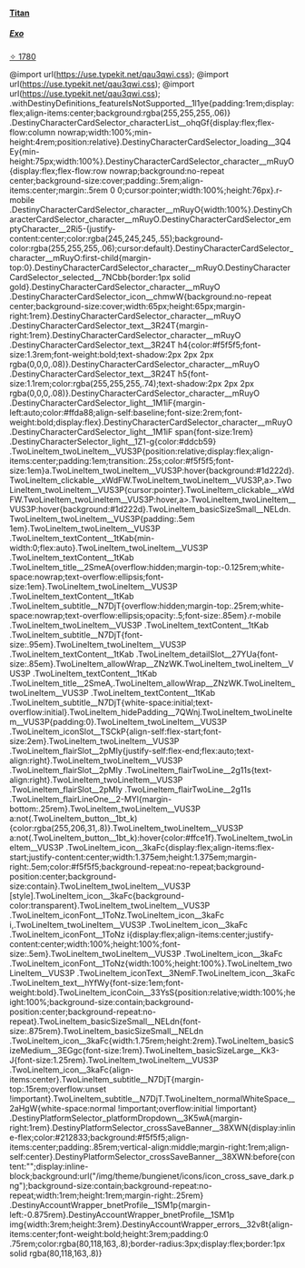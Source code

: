 
<a href="https://www.bungie.net/en/Gear/1/4611686018475476695/2305843009637194407" class="ProfileCharacterSelector_character__3RUxf" data-component="a" data-legacy="true" style="background-image: url(&quot;/common/destiny2_content/icons/9502a410cf2cf83955caf5d9dce2aaab.jpg&quot;);"><div class="ProfileCharacterSelector_icon__29Sq5" style="background-image: url(&quot;/common/destiny2_content/icons/4488a7441ee467be05162d9a129b0054.png&quot;);"></div><div class="ProfileCharacterSelector_text__19PjR"><h4>Titan</h4><h5>Exo</h5></div><span class="ProfileCharacterSelector_light__3vNoV">✧ 1780</span></a>

@import url(https://use.typekit.net/qau3qwi.css);
@import url(https://use.typekit.net/qau3qwi.css);
@import url(https://use.typekit.net/qau3qwi.css);
.withDestinyDefinitions_featureIsNotSupported__1l1ye{padding:1rem;display:flex;align-items:center;background:rgba(255,255,255,.06)}
.DestinyCharacterCardSelector_characterList__ohqGf{display:flex;flex-flow:column nowrap;width:100%;min-height:4rem;position:relative}.DestinyCharacterCardSelector_loading__3Q4Ey{min-height:75px;width:100%}.DestinyCharacterCardSelector_character__mRuyO{display:flex;flex-flow:row nowrap;background:no-repeat center;background-size:cover;padding:.5rem;align-items:center;margin:.5rem 0 0;cursor:pointer;width:100%;height:76px}.r-mobile .DestinyCharacterCardSelector_character__mRuyO{width:100%}.DestinyCharacterCardSelector_character__mRuyO.DestinyCharacterCardSelector_emptyCharacter__2Ri5-{justify-content:center;color:rgba(245,245,245,.55);background-color:rgba(255,255,255,.06);cursor:default}.DestinyCharacterCardSelector_character__mRuyO:first-child{margin-top:0}.DestinyCharacterCardSelector_character__mRuyO.DestinyCharacterCardSelector_selected__7NCbb{border:1px solid gold}.DestinyCharacterCardSelector_character__mRuyO .DestinyCharacterCardSelector_icon__chmwW{background:no-repeat center;background-size:cover;width:65px;height:65px;margin-right:1rem}.DestinyCharacterCardSelector_character__mRuyO .DestinyCharacterCardSelector_text__3R24T{margin-right:1rem}.DestinyCharacterCardSelector_character__mRuyO .DestinyCharacterCardSelector_text__3R24T h4{color:#f5f5f5;font-size:1.3rem;font-weight:bold;text-shadow:2px 2px 2px rgba(0,0,0,.08)}.DestinyCharacterCardSelector_character__mRuyO .DestinyCharacterCardSelector_text__3R24T h5{font-size:1.1rem;color:rgba(255,255,255,.74);text-shadow:2px 2px 2px rgba(0,0,0,.08)}.DestinyCharacterCardSelector_character__mRuyO .DestinyCharacterCardSelector_light__1M1iF{margin-left:auto;color:#ffda88;align-self:baseline;font-size:2rem;font-weight:bold;display:flex}.DestinyCharacterCardSelector_character__mRuyO .DestinyCharacterCardSelector_light__1M1iF span{font-size:1rem}
.DestinyCharacterSelector_light__1Z1-g{color:#ddcb59}
.TwoLineItem_twoLineItem__VUS3P{position:relative;display:flex;align-items:center;padding:1em;transition:.25s;color:#f5f5f5;font-size:1em}a.TwoLineItem_twoLineItem__VUS3P:hover{background:#1d222d}.TwoLineItem_clickable__xWdFW.TwoLineItem_twoLineItem__VUS3P,a>.TwoLineItem_twoLineItem__VUS3P{cursor:pointer}.TwoLineItem_clickable__xWdFW.TwoLineItem_twoLineItem__VUS3P:hover,a>.TwoLineItem_twoLineItem__VUS3P:hover{background:#1d222d}.TwoLineItem_basicSizeSmall__NELdn.TwoLineItem_twoLineItem__VUS3P{padding:.5em 1em}.TwoLineItem_twoLineItem__VUS3P .TwoLineItem_textContent__1tKab{min-width:0;flex:auto}.TwoLineItem_twoLineItem__VUS3P .TwoLineItem_textContent__1tKab .TwoLineItem_title__2SmeA{overflow:hidden;margin-top:-0.125rem;white-space:nowrap;text-overflow:ellipsis;font-size:1em}.TwoLineItem_twoLineItem__VUS3P .TwoLineItem_textContent__1tKab .TwoLineItem_subtitle__N7DjT{overflow:hidden;margin-top:.25rem;white-space:nowrap;text-overflow:ellipsis;opacity:.5;font-size:.85em}.r-mobile .TwoLineItem_twoLineItem__VUS3P .TwoLineItem_textContent__1tKab .TwoLineItem_subtitle__N7DjT{font-size:.95em}.TwoLineItem_twoLineItem__VUS3P .TwoLineItem_textContent__1tKab .TwoLineItem_detailSlot__27YUa{font-size:.85em}.TwoLineItem_allowWrap__ZNzWK.TwoLineItem_twoLineItem__VUS3P .TwoLineItem_textContent__1tKab .TwoLineItem_title__2SmeA,.TwoLineItem_allowWrap__ZNzWK.TwoLineItem_twoLineItem__VUS3P .TwoLineItem_textContent__1tKab .TwoLineItem_subtitle__N7DjT{white-space:initial;text-overflow:initial}.TwoLineItem_hidePadding__7QWnj.TwoLineItem_twoLineItem__VUS3P{padding:0}.TwoLineItem_twoLineItem__VUS3P .TwoLineItem_iconSlot__TSCkP{align-self:flex-start;font-size:2em}.TwoLineItem_twoLineItem__VUS3P .TwoLineItem_flairSlot__2pMIy{justify-self:flex-end;flex:auto;text-align:right}.TwoLineItem_twoLineItem__VUS3P .TwoLineItem_flairSlot__2pMIy .TwoLineItem_flairTwoLine__2g11s{text-align:right}.TwoLineItem_twoLineItem__VUS3P .TwoLineItem_flairSlot__2pMIy .TwoLineItem_flairTwoLine__2g11s .TwoLineItem_flairLineOne__2-MYl{margin-bottom:.25rem}.TwoLineItem_twoLineItem__VUS3P a:not(.TwoLineItem_button__1bt_k){color:rgba(255,206,31,.8)}.TwoLineItem_twoLineItem__VUS3P a:not(.TwoLineItem_button__1bt_k):hover{color:#ffce1f}.TwoLineItem_twoLineItem__VUS3P .TwoLineItem_icon__3kaFc{display:flex;align-items:flex-start;justify-content:center;width:1.375em;height:1.375em;margin-right:.5em;color:#f5f5f5;background-repeat:no-repeat;background-position:center;background-size:contain}.TwoLineItem_twoLineItem__VUS3P [style].TwoLineItem_icon__3kaFc{background-color:transparent}.TwoLineItem_twoLineItem__VUS3P .TwoLineItem_iconFont__1ToNz.TwoLineItem_icon__3kaFc i,.TwoLineItem_twoLineItem__VUS3P .TwoLineItem_icon__3kaFc .TwoLineItem_iconFont__1ToNz i{display:flex;align-items:center;justify-content:center;width:100%;height:100%;font-size:.5em}.TwoLineItem_twoLineItem__VUS3P .TwoLineItem_icon__3kaFc .TwoLineItem_iconFont__1ToNz{width:100%;height:100%}.TwoLineItem_twoLineItem__VUS3P .TwoLineItem_iconText__3NemF.TwoLineItem_icon__3kaFc .TwoLineItem_text__hYfWy{font-size:1em;font-weight:bold}.TwoLineItem_iconCoin__33YsS{position:relative;width:100%;height:100%;background-size:contain;background-position:center;background-repeat:no-repeat}.TwoLineItem_basicSizeSmall__NELdn{font-size:.875rem}.TwoLineItem_basicSizeSmall__NELdn .TwoLineItem_icon__3kaFc{width:1.75rem;height:2rem}.TwoLineItem_basicSizeMedium__3EGgc{font-size:1rem}.TwoLineItem_basicSizeLarge__Kk3-J{font-size:1.25rem}.TwoLineItem_twoLineItem__VUS3P .TwoLineItem_icon__3kaFc{align-items:center}.TwoLineItem_subtitle__N7DjT{margin-top:.15rem;overflow:unset !important}.TwoLineItem_subtitle__N7DjT.TwoLineItem_normalWhiteSpace__2aHgW{white-space:normal !important;overflow:initial !important}
.DestinyPlatformSelector_platformDropdown__3K5wA{margin-right:1rem}.DestinyPlatformSelector_crossSaveBanner__38XWN{display:inline-flex;color:#212833;background:#f5f5f5;align-items:center;padding:.85rem;vertical-align:middle;margin-right:1rem;align-self:center}.DestinyPlatformSelector_crossSaveBanner__38XWN:before{content:"";display:inline-block;background:url("/img/theme/bungienet/icons/icon_cross_save_dark.png");background-size:contain;background-repeat:no-repeat;width:1rem;height:1rem;margin-right:.25rem}
.DestinyAccountWrapper_bnetProfile__1SM1p{margin-left:-0.875rem}.DestinyAccountWrapper_bnetProfile__1SM1p img{width:3rem;height:3rem}.DestinyAccountWrapper_errors__32v8t{align-items:center;font-weight:bold;height:3rem;padding:0 .75rem;color:rgba(80,118,163,.8);border-radius:3px;display:flex;border:1px solid rgba(80,118,163,.8)}
<style>
  @import url(https://use.typekit.net/qau3qwi.css);.withDestinyDefinitions_featureIsNotSupported__1l1ye {
    padding: 1rem;
    display: flex;
    align-items: center;
    background: hsla(0,0%,100%,.06)
}

.DestinyCharacterCardSelector_characterList__ohqGf {
    display: flex;
    flex-flow: column nowrap;
    width: 100%;
    min-height: 4rem;
    position: relative
}

.DestinyCharacterCardSelector_loading__3Q4Ey {
    min-height: 75px;
    width: 100%
}

.DestinyCharacterCardSelector_character__mRuyO {
    display: flex;
    flex-flow: row nowrap;
    background: no-repeat 50%;
    background-size: cover;
    padding: .5rem;
    align-items: center;
    margin: .5rem 0 0;
    cursor: pointer;
    width: 100%;
    height: 76px
}

.r-mobile .DestinyCharacterCardSelector_character__mRuyO {
    width: 100%
}

.DestinyCharacterCardSelector_character__mRuyO.DestinyCharacterCardSelector_emptyCharacter__2Ri5- {
    justify-content: center;
    color: hsla(0,0%,96.1%,.55);
    background-color: hsla(0,0%,100%,.06);
    cursor: default
}

.DestinyCharacterCardSelector_character__mRuyO:first-child {
    margin-top: 0
}

.DestinyCharacterCardSelector_character__mRuyO.DestinyCharacterCardSelector_selected__7NCbb {
    border: 1px solid gold
}

.DestinyCharacterCardSelector_character__mRuyO .DestinyCharacterCardSelector_icon__chmwW {
    background: no-repeat 50%;
    background-size: cover;
    width: 65px;
    height: 65px;
    margin-right: 1rem
}

.DestinyCharacterCardSelector_character__mRuyO .DestinyCharacterCardSelector_text__3R24T {
    margin-right: 1rem
}

.DestinyCharacterCardSelector_character__mRuyO .DestinyCharacterCardSelector_text__3R24T h4 {
    color: #f5f5f5;
    font-size: 1.3rem;
    font-weight: 700;
    text-shadow: 2px 2px 2px rgba(0,0,0,.08)
}

.DestinyCharacterCardSelector_character__mRuyO .DestinyCharacterCardSelector_text__3R24T h5 {
    font-size: 1.1rem;
    color: hsla(0,0%,100%,.74);
    text-shadow: 2px 2px 2px rgba(0,0,0,.08)
}

.DestinyCharacterCardSelector_character__mRuyO .DestinyCharacterCardSelector_light__1M1iF {
    margin-left: auto;
    color: #ffda88;
    align-self: baseline;
    font-size: 2rem;
    font-weight: 700;
    display: flex
}

.DestinyCharacterCardSelector_character__mRuyO .DestinyCharacterCardSelector_light__1M1iF span {
    font-size: 1rem
}

.DestinyCharacterSelector_light__1Z1-g {
    color: #ddcb59
}

.TwoLineItem_twoLineItem__VUS3P {
    position: relative;
    display: flex;
    align-items: center;
    padding: 1em;
    transition: .25s;
    color: #f5f5f5;
    font-size: 1em
}

a.TwoLineItem_twoLineItem__VUS3P:hover {
    background: #1d222d
}

.TwoLineItem_clickable__xWdFW.TwoLineItem_twoLineItem__VUS3P,a>.TwoLineItem_twoLineItem__VUS3P {
    cursor: pointer
}

.TwoLineItem_clickable__xWdFW.TwoLineItem_twoLineItem__VUS3P:hover,a>.TwoLineItem_twoLineItem__VUS3P:hover {
    background: #1d222d
}

.TwoLineItem_basicSizeSmall__NELdn.TwoLineItem_twoLineItem__VUS3P {
    padding: .5em 1em
}

.TwoLineItem_twoLineItem__VUS3P .TwoLineItem_textContent__1tKab {
    min-width: 0;
    flex: auto
}

.TwoLineItem_twoLineItem__VUS3P .TwoLineItem_textContent__1tKab .TwoLineItem_title__2SmeA {
    overflow: hidden;
    margin-top: -.125rem;
    white-space: nowrap;
    text-overflow: ellipsis;
    font-size: 1em
}

.TwoLineItem_twoLineItem__VUS3P .TwoLineItem_textContent__1tKab .TwoLineItem_subtitle__N7DjT {
    overflow: hidden;
    margin-top: .25rem;
    white-space: nowrap;
    text-overflow: ellipsis;
    opacity: .5;
    font-size: .85em
}

.r-mobile .TwoLineItem_twoLineItem__VUS3P .TwoLineItem_textContent__1tKab .TwoLineItem_subtitle__N7DjT {
    font-size: .95em
}

.TwoLineItem_twoLineItem__VUS3P .TwoLineItem_textContent__1tKab .TwoLineItem_detailSlot__27YUa {
    font-size: .85em
}

.TwoLineItem_allowWrap__ZNzWK.TwoLineItem_twoLineItem__VUS3P .TwoLineItem_textContent__1tKab .TwoLineItem_subtitle__N7DjT,.TwoLineItem_allowWrap__ZNzWK.TwoLineItem_twoLineItem__VUS3P .TwoLineItem_textContent__1tKab .TwoLineItem_title__2SmeA {
    white-space: normal;
    text-overflow: clip
}

.TwoLineItem_hidePadding__7QWnj.TwoLineItem_twoLineItem__VUS3P {
    padding: 0
}

.TwoLineItem_twoLineItem__VUS3P .TwoLineItem_iconSlot__TSCkP {
    align-self: flex-start;
    font-size: 2em
}

.TwoLineItem_twoLineItem__VUS3P .TwoLineItem_flairSlot__2pMIy {
    justify-self: flex-end;
    flex: auto;
    text-align: right
}

.TwoLineItem_twoLineItem__VUS3P .TwoLineItem_flairSlot__2pMIy .TwoLineItem_flairTwoLine__2g11s {
    text-align: right
}

.TwoLineItem_twoLineItem__VUS3P .TwoLineItem_flairSlot__2pMIy .TwoLineItem_flairTwoLine__2g11s .TwoLineItem_flairLineOne__2-MYl {
    margin-bottom: .25rem
}

.TwoLineItem_twoLineItem__VUS3P a:not(.TwoLineItem_button__1bt_k) {
    color: rgba(255,206,31,.8)
}

.TwoLineItem_twoLineItem__VUS3P a:not(.TwoLineItem_button__1bt_k):hover {
    color: #ffce1f
}

.TwoLineItem_twoLineItem__VUS3P .TwoLineItem_icon__3kaFc {
    display: flex;
    align-items: flex-start;
    justify-content: center;
    width: 1.375em;
    height: 1.375em;
    margin-right: .5em;
    color: #f5f5f5;
    background-repeat: no-repeat;
    background-position: 50%;
    background-size: contain
}

.TwoLineItem_twoLineItem__VUS3P [style].TwoLineItem_icon__3kaFc {
    background-color: initial
}

.TwoLineItem_twoLineItem__VUS3P .TwoLineItem_icon__3kaFc .TwoLineItem_iconFont__1ToNz i,.TwoLineItem_twoLineItem__VUS3P .TwoLineItem_iconFont__1ToNz.TwoLineItem_icon__3kaFc i {
    display: flex;
    align-items: center;
    justify-content: center;
    width: 100%;
    height: 100%;
    font-size: .5em
}

.TwoLineItem_twoLineItem__VUS3P .TwoLineItem_icon__3kaFc .TwoLineItem_iconFont__1ToNz {
    width: 100%;
    height: 100%
}

.TwoLineItem_twoLineItem__VUS3P .TwoLineItem_iconText__3NemF.TwoLineItem_icon__3kaFc .TwoLineItem_text__hYfWy {
    font-size: 1em;
    font-weight: 700
}

.TwoLineItem_iconCoin__33YsS {
    position: relative;
    width: 100%;
    height: 100%;
    background-size: contain;
    background-position: 50%;
    background-repeat: no-repeat
}

.TwoLineItem_basicSizeSmall__NELdn {
    font-size: .875rem
}

.TwoLineItem_basicSizeSmall__NELdn .TwoLineItem_icon__3kaFc {
    width: 1.75rem;
    height: 2rem
}

.TwoLineItem_basicSizeMedium__3EGgc {
    font-size: 1rem
}

.TwoLineItem_basicSizeLarge__Kk3-J {
    font-size: 1.25rem
}

.TwoLineItem_twoLineItem__VUS3P .TwoLineItem_icon__3kaFc {
    align-items: center
}

.TwoLineItem_subtitle__N7DjT {
    margin-top: .15rem;
    overflow: unset!important
}

.TwoLineItem_subtitle__N7DjT.TwoLineItem_normalWhiteSpace__2aHgW {
    white-space: normal!important;
    overflow: initial!important
}

.DestinyPlatformSelector_platformDropdown__3K5wA {
    margin-right: 1rem
}

.DestinyPlatformSelector_crossSaveBanner__38XWN {
    display: inline-flex;
    color: #212833;
    background: #f5f5f5;
    align-items: center;
    padding: .85rem;
    vertical-align: middle;
    margin-right: 1rem;
    align-self: center
}

.DestinyPlatformSelector_crossSaveBanner__38XWN:before {
    content: "";
    display: inline-block;
    background: url(/img/theme/bungienet/icons/icon_cross_save_dark.png);
    background-size: contain;
    background-repeat: no-repeat;
    width: 1rem;
    height: 1rem;
    margin-right: .25rem
}

.DestinyAccountWrapper_bnetProfile__1SM1p {
    margin-left: -.875rem
}

.DestinyAccountWrapper_bnetProfile__1SM1p img {
    width: 3rem;
    height: 3rem
}

.DestinyAccountWrapper_errors__32v8t {
    align-items: center;
    font-weight: 700;
    height: 3rem;
    padding: 0 .75rem;
    color: rgba(80,118,163,.8);
    border-radius: 3px;
    display: flex;
    border: 1px solid rgba(80,118,163,.8)
}

/*# sourceMappingURL=1.e5e57bcb.chunk.css.map */
</style>
